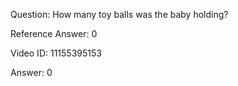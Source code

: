 Question: How many toy balls was the baby holding?

Reference Answer: 0

Video ID: 11155395153

Answer: 0

